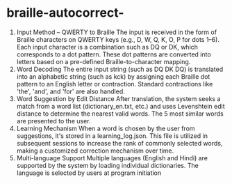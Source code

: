 # braille-autocorrect-

1. Input Method – QWERTY to Braille
The input is received in the form of Braille characters on QWERTY keys (e.g., D, W, Q, K, O, P for dots 1–6).
Each input character is a combination such as DQ or DK, which corresponds to a dot pattern.
These dot patterns are converted into letters based on a pre-defined Braille-to-character mapping.
2. Word Decoding
The entire input string (such as DQ DK DQ) is translated into an alphabetic string (such as kck)
by assigning each Braille dot pattern to an English letter or contraction.
Standard contractions like 'the', 'and', and 'for' are also handled.
3. Word Suggestion by Edit Distance
After translation, the system seeks a match from a word list (dictionary_en.txt, etc.)
and uses Levenshtein edit distance to determine the nearest valid words.
The 5 most similar words are presented to the user.
4. Learning Mechanism
When a word is chosen by the user from suggestions, it's stored in a learning_log.json.
This file is utilized in subsequent sessions to increase the rank of commonly selected words,
making a customized correction mechanism over time.
5. Multi-language Support
Multiple languages (English and Hindi) are supported by the system by loading individual dictionaries.
The language is selected by users at program initiation
